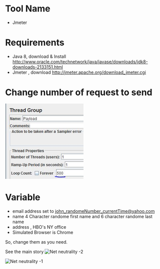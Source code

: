 # Tool Name
- Jmeter 

# Requirements 
- Java 8, download & Install http://www.oracle.com/technetwork/java/javase/downloads/jdk8-downloads-2133151.html
- Jmeter , download http://jmeter.apache.org/download_jmeter.cgi

# Change number of request to send
![change Number of Request](payload_loop.JPG)

# Variable 
- email address set to john_randomeNumber_currentTime@yahoo.com
- name 4 Character randome first name and 6 character randome last name  
- address , HBO's NY office 
- Simulated Browser is Chrome

So, change them as you need. 

See the main story 
![Net neutrality -2](https://www.youtube.com/watch?v=92vuuZt7wak)

![Net neutrality -1](https://www.youtube.com/watch?v=fpbOEoRrHyU)
